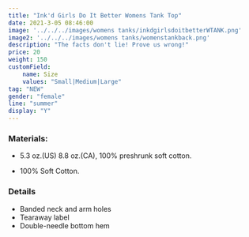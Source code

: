 ```yaml
---
title: "Ink'd Girls Do It Better Womens Tank Top"
date: 2021-3-05 08:46:00
image: '../../../images/womens tanks/inkdgirlsdoitbetterWTANK.png'
image2: '../../../images/womens tanks/womenstankback.png'
description: "The facts don't lie! Prove us wrong!"
price: 20
weight: 150
customField:
    name: Size
    values: "Small|Medium|Large"
tag: "NEW"
gender: "female"
line: "summer"
display: "Y"
---
```


### Materials:  

- 5.3 oz.(US) 8.8 oz.(CA), 100% preshrunk soft cotton.

- 100% Soft Cotton.

### Details 

- Banded neck and arm holes
- Tearaway label
- Double-needle bottom hem